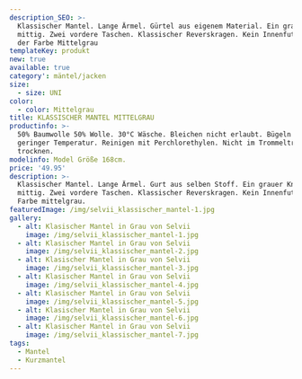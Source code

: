 ```yaml
---
description_SEO: >-
  Klassischer Mantel. Lange Ärmel. Gürtel aus eigenem Material. Ein grauer Knopf
  mittig. Zwei vordere Taschen. Klassischer Reverskragen. Kein Innenfutter. In
  der Farbe Mittelgrau
templateKey: produkt
new: true
available: true
category': mäntel/jacken
size:
  - size: UNI
color:
  - color: Mittelgrau
title: KLASSISCHER MANTEL MITTELGRAU
productinfo: >-
  50% Baumwolle 50% Wolle. 30°C Wäsche. Bleichen nicht erlaubt. Bügeln mit
  geringer Temperatur. Reinigen mit Perchlorethylen. Nicht im Trommeltrockner
  trocknen.
modelinfo: Model Größe 168cm.
price: '49.95'
description: >-
  Klassischer Mantel. Lange Ärmel. Gurt aus selben Stoff. Ein grauer Knopf
  mittig. Zwei vordere Taschen. Klassischer Reverskragen. Kein Innenfutter.
  Farbe mittelgrau.
featuredImage: /img/selvii_klassischer_mantel-1.jpg
gallery:
  - alt: Klasischer Mantel in Grau von Selvii
    image: /img/selvii_klassischer_mantel-1.jpg
  - alt: Klasischer Mantel in Grau von Selvii
    image: /img/selvii_klassischer_mantel-2.jpg
  - alt: Klasischer Mantel in Grau von Selvii
    image: /img/selvii_klassischer_mantel-3.jpg
  - alt: Klasischer Mantel in Grau von Selvii
    image: /img/selvii_klassischer_mantel-4.jpg
  - alt: Klasischer Mantel in Grau von Selvii
    image: /img/selvii_klassischer_mantel-5.jpg
  - alt: Klasischer Mantel in Grau von Selvii
    image: /img/selvii_klassischer_mantel-6.jpg
  - alt: Klasischer Mantel in Grau von Selvii
    image: /img/selvii_klassischer_mantel-7.jpg
tags:
  - Mantel
  - Kurzmantel
---
```


